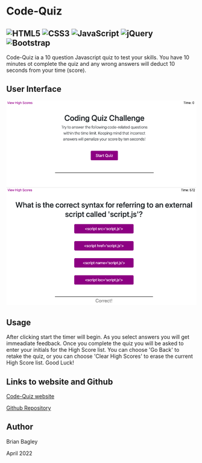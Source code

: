 # Code-Quiz

![HTML5](https://img.shields.io/badge/html5-%23E34F26.svg?style=for-the-badge&logo=html5&logoColor=white)
![CSS3](https://img.shields.io/badge/css3-%231572B6.svg?style=for-the-badge&logo=css3&logoColor=white)
![JavaScript](https://img.shields.io/badge/javascript-%23323330.svg?style=for-the-badge&logo=javascript&logoColor=%23F7DF1E)
![jQuery](https://img.shields.io/badge/jquery-%230769AD.svg?style=for-the-badge&logo=jquery&logoColor=white)
![Bootstrap](https://img.shields.io/badge/bootstrap-%23563D7C.svg?style=for-the-badge&logo=bootstrap&logoColor=white)
---

Code-Quiz ia a 10 question Javascript quiz to test your skills. You have 10 minutes ot complete the quiz and any wrong answers will deduct 10 seconds from your time (score).
​
## User Interface
<img src="./assets/images/codequiz.png" alt="Code-Quiz start screen" width="800"/>

<img src="./assets/images/codequiz2.png" alt="Code-Quiz question screen" width="800"/>

## Usage
After clicking start the timer will begin. As you select answers you will get immeadiate feedback. Once you complete the quiz you will be asked to enter your initials for the High Score list. You can choose 'Go Back' to retake the quiz, or you can choose 'Clear High Scores' to erase the current High Score list. Good Luck!

## Links to website and Github
[Code-Quiz website](https://bagl0025.github.io/Code-Quiz/)

[Github Repository](https://github.com/bagl0025/Code-Quiz.git)

## Author
Brian Bagley

April 2022

